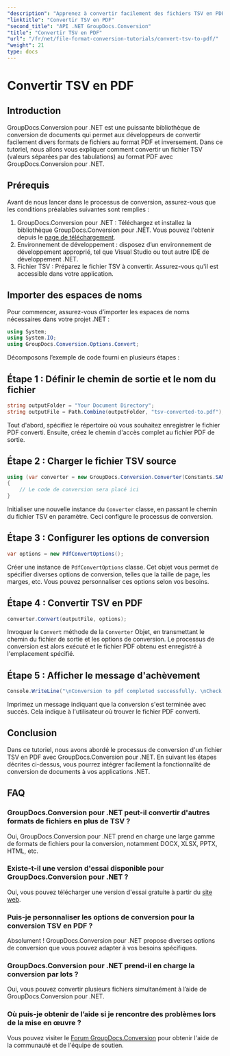 ```yaml
---
"description": "Apprenez à convertir facilement des fichiers TSV en PDF avec GroupDocs.Conversion pour .NET. Suivez notre tutoriel étape par étape pour une intégration fluide."
"linktitle": "Convertir TSV en PDF"
"second_title": "API .NET GroupDocs.Conversion"
"title": "Convertir TSV en PDF"
"url": "/fr/net/file-format-conversion-tutorials/convert-tsv-to-pdf/"
"weight": 21
type: docs
---
```

# Convertir TSV en PDF

## Introduction
GroupDocs.Conversion pour .NET est une puissante bibliothèque de conversion de documents qui permet aux développeurs de convertir facilement divers formats de fichiers au format PDF et inversement. Dans ce tutoriel, nous allons vous expliquer comment convertir un fichier TSV (valeurs séparées par des tabulations) au format PDF avec GroupDocs.Conversion pour .NET.
## Prérequis
Avant de nous lancer dans le processus de conversion, assurez-vous que les conditions préalables suivantes sont remplies :
1. GroupDocs.Conversion pour .NET : Téléchargez et installez la bibliothèque GroupDocs.Conversion pour .NET. Vous pouvez l'obtenir depuis le [page de téléchargement](https://releases.groupdocs.com/conversion/net/).
2. Environnement de développement : disposez d’un environnement de développement approprié, tel que Visual Studio ou tout autre IDE de développement .NET.
3. Fichier TSV : Préparez le fichier TSV à convertir. Assurez-vous qu'il est accessible dans votre application.

## Importer des espaces de noms
Pour commencer, assurez-vous d’importer les espaces de noms nécessaires dans votre projet .NET :
```csharp
using System;
using System.IO;
using GroupDocs.Conversion.Options.Convert;
```

Décomposons l’exemple de code fourni en plusieurs étapes :
## Étape 1 : Définir le chemin de sortie et le nom du fichier
```csharp
string outputFolder = "Your Document Directory";
string outputFile = Path.Combine(outputFolder, "tsv-converted-to.pdf");
```
Tout d'abord, spécifiez le répertoire où vous souhaitez enregistrer le fichier PDF converti. Ensuite, créez le chemin d'accès complet au fichier PDF de sortie.
## Étape 2 : Charger le fichier TSV source
```csharp
using (var converter = new GroupDocs.Conversion.Converter(Constants.SAMPLE_TSV))
{
    // Le code de conversion sera placé ici
}
```
Initialiser une nouvelle instance du `Converter` classe, en passant le chemin du fichier TSV en paramètre. Ceci configure le processus de conversion.
## Étape 3 : Configurer les options de conversion
```csharp
var options = new PdfConvertOptions();
```
Créer une instance de `PdfConvertOptions` classe. Cet objet vous permet de spécifier diverses options de conversion, telles que la taille de page, les marges, etc. Vous pouvez personnaliser ces options selon vos besoins.
## Étape 4 : Convertir TSV en PDF
```csharp
converter.Convert(outputFile, options);
```
Invoquer le `Convert` méthode de la `Converter` Objet, en transmettant le chemin du fichier de sortie et les options de conversion. Le processus de conversion est alors exécuté et le fichier PDF obtenu est enregistré à l'emplacement spécifié.
## Étape 5 : Afficher le message d'achèvement
```csharp
Console.WriteLine("\nConversion to pdf completed successfully. \nCheck output in {0}", outputFolder);
```
Imprimez un message indiquant que la conversion s'est terminée avec succès. Cela indique à l'utilisateur où trouver le fichier PDF converti.

## Conclusion
Dans ce tutoriel, nous avons abordé le processus de conversion d'un fichier TSV en PDF avec GroupDocs.Conversion pour .NET. En suivant les étapes décrites ci-dessus, vous pourrez intégrer facilement la fonctionnalité de conversion de documents à vos applications .NET.
## FAQ
### GroupDocs.Conversion pour .NET peut-il convertir d'autres formats de fichiers en plus de TSV ?
Oui, GroupDocs.Conversion pour .NET prend en charge une large gamme de formats de fichiers pour la conversion, notamment DOCX, XLSX, PPTX, HTML, etc.
### Existe-t-il une version d'essai disponible pour GroupDocs.Conversion pour .NET ?
Oui, vous pouvez télécharger une version d'essai gratuite à partir du [site web](https://releases.groupdocs.com/).
### Puis-je personnaliser les options de conversion pour la conversion TSV en PDF ?
Absolument ! GroupDocs.Conversion pour .NET propose diverses options de conversion que vous pouvez adapter à vos besoins spécifiques.
### GroupDocs.Conversion pour .NET prend-il en charge la conversion par lots ?
Oui, vous pouvez convertir plusieurs fichiers simultanément à l’aide de GroupDocs.Conversion pour .NET.
### Où puis-je obtenir de l’aide si je rencontre des problèmes lors de la mise en œuvre ?
Vous pouvez visiter le [Forum GroupDocs.Conversion](https://forum.groupdocs.com/c/conversion/11) pour obtenir l'aide de la communauté et de l'équipe de soutien.